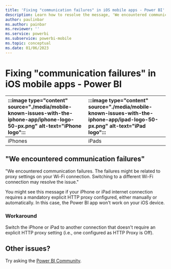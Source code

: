 ```yaml
---
title: 'Fixing "communication failures" in iOS mobile apps - Power BI'
description: Learn how to resolve the message, 'We encountered communication failures. The failures might be related to proxy settings on your Wi-Fi connection.'
author: paulinbar
ms.author: painbar
ms.reviewer: ''
ms.service: powerbi
ms.subservice: powerbi-mobile
ms.topic: conceptual
ms.date: 01/06/2023
---
```


# Fixing "communication failures" in iOS mobile apps - Power BI

| :::image type="content" source="./media/mobile-known-issues-with-the-iphone-app/iphone-logo-50-px.png" alt-text="iPhone logo"::: | :::image type="content" source="./media/mobile-known-issues-with-the-iphone-app/ipad-logo-50-px.png" alt-text="iPad logo"::: |
|:--- |:--- |
| iPhones |iPads |

## "We encountered communication failures"

"We encountered communication failures. The failures might be related to proxy settings on your Wi-Fi connection. Switching to a different Wi-Fi connection may resolve the issue."

You might see this message if your iPhone or iPad internet connection requires a mandatory explicit HTTP proxy configured, either manually or automatically. In this case, the Power BI app won't work on your iOS device.

### Workaround

Switch the iPhone or iPad to another connection that doesn't require an explicit HTTP proxy setting (i.e., one configured as HTTP Proxy is Off).

## Other issues?

Try asking the [Power BI Community](https://community.powerbi.com/).
